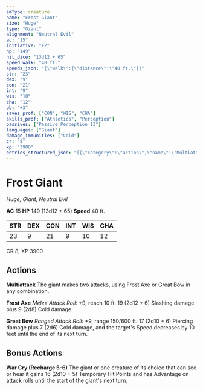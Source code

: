 ```yaml
---
smType: creature
name: "Frost Giant"
size: "Huge"
type: "Giant"
alignment: "Neutral Evil"
ac: "15"
initiative: "+2"
hp: "149"
hit_dice: "13d12 + 65"
speed_walk: "40 ft."
speeds_json: "{\"walk\":{\"distance\":\"40 ft.\"}}"
str: "23"
dex: "9"
con: "21"
int: "9"
wis: "10"
cha: "12"
pb: "+3"
saves_prof: ["CON", "WIS", "CHA"]
skills_prof: ["Athletics", "Perception"]
passives: ["Passive Perception 13"]
languages: ["Giant"]
damage_immunities: ["Cold"]
cr: "8"
xp: "3900"
entries_structured_json: "[{\"category\":\"action\",\"name\":\"Multiattack\",\"text\":\"The giant makes two attacks, using Frost Axe or Great Bow in any combination.\"},{\"category\":\"action\",\"name\":\"Frost Axe\",\"text\":\"*Melee Attack Roll:* +9, reach 10 ft. 19 (2d12 + 6) Slashing damage plus 9 (2d8) Cold damage.\",\"kind\":\"Melee Attack Roll\",\"to_hit\":\"+9\",\"range\":\"10 ft\",\"damage\":\"19 (2d12 + 6) Slashing\"},{\"category\":\"action\",\"name\":\"Great Bow\",\"text\":\"*Ranged Attack Roll:* +9, range 150/600 ft. 17 (2d10 + 6) Piercing damage plus 7 (2d6) Cold damage, and the target's Speed decreases by 10 feet until the end of its next turn.\",\"kind\":\"Ranged Attack Roll\",\"to_hit\":\"+9\",\"range\":\"150/600 ft\",\"damage\":\"17 (2d10 + 6) Piercing\"},{\"category\":\"bonus\",\"name\":\"War Cry\",\"recharge\":\"Recharge 5-6\",\"text\":\"The giant or one creature of its choice that can see or hear it gains 16 (2d10 + 5) Temporary Hit Points and has Advantage on attack rolls until the start of the giant's next turn.\",\"target\":\"one creature\"}]"
---
```


# Frost Giant
*Huge, Giant, Neutral Evil*

**AC** 15
**HP** 149 (13d12 + 65)
**Speed** 40 ft.

| STR | DEX | CON | INT | WIS | CHA |
| --- | --- | --- | --- | --- | --- |
| 23 | 9 | 21 | 9 | 10 | 12 |

CR 8, XP 3900

## Actions

**Multiattack**
The giant makes two attacks, using Frost Axe or Great Bow in any combination.

**Frost Axe**
*Melee Attack Roll:* +9, reach 10 ft. 19 (2d12 + 6) Slashing damage plus 9 (2d8) Cold damage.

**Great Bow**
*Ranged Attack Roll:* +9, range 150/600 ft. 17 (2d10 + 6) Piercing damage plus 7 (2d6) Cold damage, and the target's Speed decreases by 10 feet until the end of its next turn.

## Bonus Actions

**War Cry (Recharge 5-6)**
The giant or one creature of its choice that can see or hear it gains 16 (2d10 + 5) Temporary Hit Points and has Advantage on attack rolls until the start of the giant's next turn.
